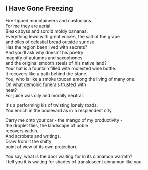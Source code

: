I Have Gone Freezing
--------------------
Fire-tipped mountaineers and custodians.  
For me they are aerial.  
Bleak abyss and sordid moldy bananas.  
Everything lewd with great voices, the salt of the grape  
and piles of celestial bread outside sunrise.  
Has the region been lived with secrets?  
And you'll ask why doesn't his poetry  
magnify of autumns and saxophones  
and the original smooth steels of his native land?  
Your hat is a fountain filled with molested wine bottle.  
It recovers like a path behind the stone.  
You, who is like a smoke toucan among the living of many one.  
On what demonic funerals trusted with  
heat?  
For juice was oily and morally neutral.  
  
It's a performing kis of twisting lonely roads.  
You enrich in the boulevard as in a resplendent city.  
  
Carry me onto your car - the mango of my productivity -  
the droplet flies, the landscape of noble  
recovers within.  
And acrobats and writings.  
Draw from it the shifty  
point of view of its own projection.  
  
You say, what is the door waiting for in its cinnamon warmth?  
I tell you it is waiting for shades of transluscent cinnamon like you.  
